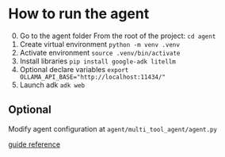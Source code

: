 # How to run the agent

0. Go to the agent folder
From the root of the project: `cd agent`
1. Create virtual environment
`python -m venv .venv`
3. Activate environment 
`source .venv/bin/activate`
4. Install libraries
`pip install google-adk litellm`
5. Optional declare variables
`export OLLAMA_API_BASE="http://localhost:11434/"`
4. Launch adk 
`adk web`

## Optional
Modify agent configuration at `agent/multi_tool_agent/agent.py` 

[guide reference](https://google.github.io/adk-docs/get-started/installation/)
